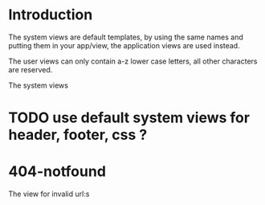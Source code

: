 # Introduction

The system views are default templates,
by using the same names and putting them in your app/view,
the application views are used instead.


The user views can only contain a-z lower case letters,
all other characters are reserved.

The system views



# TODO use default system views for header, footer, css ?



# 404-notfound

The view for invalid url:s

